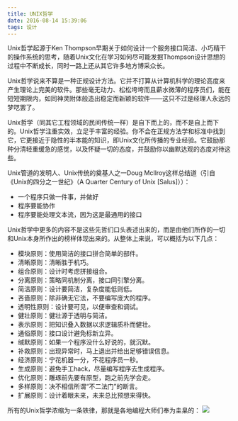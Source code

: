 ```yaml
---
title: UNIX哲学
date: 2016-08-14 15:39:06
tags: 设计
---
```

Unix哲学起源于Ken Thompson早期关于如何设计一个服务接口简洁、小巧精干的操作系统的思考，<!-- more -->随着Unix文化在学习如何尽可能发掘Thompson设计思想的过程中不断成长，同时一路上还从其它许多地方博采众长。

Unix哲学说来不算是一种正规设计方法。它并不打算从计算机科学的理论高度来产生理论上完美的软件。那些毫无动力、松松垮垮而且薪水微薄的程序员们，能在短短期限内，如同神灵附体般造出稳定而新颖的软件——这只不过是经理人永远的梦呓罢了。

Unix哲学（同其它工程领域的民间传统一样）是自下而上的，而不是自上而下的。Unix哲学注重实效，立足于丰富的经验。你不会在正规方法学和标准中找到它，它更接近于隐性的半本能的知识，即Unix文化所传播的专业经验。它鼓励那种分清轻重缓急的感觉，以及怀疑一切的态度，并鼓励你以幽默达观的态度对待这些。

Unix管道的发明人、Unix传统的奠基人之一Doug McIlroy这样总结道（引自《Unix的四分之一世纪》（A Quarter Century of Unix [Salus]））：
* 一个程序只做一件事，并做好
* 程序要能协作
* 程序要能处理文本流，因为这是最通用的接口

Unix哲学中更多的内容不是这些先哲们口头表述出来的，而是由他们所作的一切和Unix本身所作出的榜样体现出来的。从整体上来说，可以概括为以下几点：
* 模块原则：使用简洁的接口拼合简单的部件。
* 清晰原则：清晰胜于机巧。
* 组合原则：设计时考虑拼接组合。
* 分离原则：策略同机制分离，接口同引擎分离。
* 简洁原则：设计要简洁，复杂度能低则低。
* 吝啬原则：除非确无它法，不要编写庞大的程序。
* 透明性原则：设计要可见，以便审查和调试。
* 健壮原则：健壮源于透明与简洁。
* 表示原则：把知识叠入数据以求逻辑质朴而健壮。
* 通俗原则：接口设计避免标新立异。
* 缄默原则：如果一个程序没什么好说的，就沉默。
* 补救原则：出现异常时，马上退出并给出足够错误信息。
* 经济原则：宁花机器一分，不花程序员一秒。
* 生成原则：避免手工hack，尽量编写程序去生成程序。
* 优化原则：雕琢前先要有原型，跑之前先学会走。
* 多样原则：决不相信所谓“不二法门”的断言。
* 扩展原则：设计着眼未来，未来总比预想来得快。

所有的Unix哲学浓缩为一条铁律，那就是各地编程大师们奉为圭臬的：
![](http://images.51cto.com/files/uploadimg/20110422/110129799.png)
